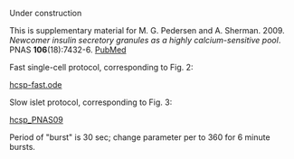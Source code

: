 Under construction

This is supplementary material for M. G. Pedersen and A. Sherman. 2009. *Newcomer insulin secretory granules as a highly calcium-sensitive pool*. PNAS __106__(18):7432-6. [PubMed](https://pubmed.ncbi.nlm.nih.gov/19372374/)

Fast single-cell protocol, corresponding to Fig. 2:

[hcsp-fast.ode](hcsp-fast.ode)

Slow islet protocol, corresponding to Fig. 3:

[hcsp_PNAS09](hcsp_PNAS09.ode)

Period of "burst" is 30 sec; change parameter per to 360 for 6 minute bursts.

